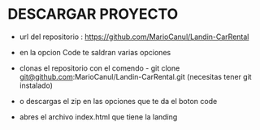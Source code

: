 # DESCARGAR PROYECTO
- url del repositorio  : https://github.com/MarioCanul/Landin-CarRental 
- en la opcion Code te saldran varias opciones
- clonas el repositorio con el comendo - git clone git@github.com:MarioCanul/Landin-CarRental.git  (necesitas tener git instalado)

- o descargas el zip en las opciones que te da el boton code
- abres el archivo index.html  que tiene la landing  
